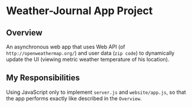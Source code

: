 # Weather-Journal App Project

## Overview
An asynchronous web app that uses Web API (of `http://openweathermap.org/`) and user data (`zip code`) to dynamically update the UI (viewing metric weather temperature of his location). 

## My Responsibilities
Using JavaScript only to implement `server.js` and `website/app.js`, so that the app performs exactly like described in the `Overview`.